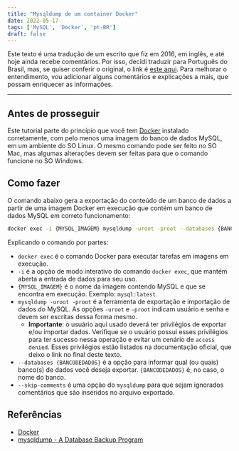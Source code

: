 ```yaml
---
title: "Mysqldump de um container Docker"
date: 2022-05-17
tags: ['MySQL', 'Docker', 'pt-BR']
draft: false
---
```


Este texto é uma tradução de um escrito que fiz em 2016, em inglês, e até hoje
ainda recebe comentários. Por isso, decidi traduzir para Português do Brasil,
mas, se quiser conferir o original, o link é [este
aqui](https://gist.github.com/devdrops/c59ee84504d128a7913a480b1191d66e). Para
melhorar o entendimento, vou adicionar alguns comentários e explicações a mais,
que possam enriquecer as informações.

<!--more-->

---

## Antes de prosseguir

Este tutorial parte do princípio que você tem [Docker](https://www.docker.com/)
instalado corretamente, com pelo menos uma imagem do banco de dados MySQL, em um
ambiente do SO Linux. O mesmo comando pode ser feito no SO Mac, mas algumas
alterações devem ser feitas para que o comando funcione no SO Windows.

## Como fazer

O comando abaixo gera a exportação do conteúdo de um banco de dados a partir de
uma imagem Docker em execução que contém um banco de dados MySQL em correto
funcionamento:

```bash
docker exec -i {MYSQL_IMAGEM} mysqldump -uroot -proot --databases {BANCODEDADOS} --skip-comments > {/CAMINHO/PARA/O/ARQUIVO/dump.sql}
```

Explicando o comando por partes:

- `docker exec` é o comando Docker para executar tarefas em imagens em execução.
- `-i` é a opção de modo interativo do comando `docker exec`, que mantém aberta
a entrada de dados para seu uso.
- `{MYSQL_IMAGEM}` é o nome da imagem contendo MySQL e que se encontra em
execução. Exemplo: `mysql:latest`.
- `mysqldump -uroot -proot` é a ferramenta de exportação e importação de dados
do MySQL. As opções `-uroot` e `-proot` indicam usuário e senha e devem ser
escritas dessa forma mesmo.
  - **Importante**: o usuário aqui usado deverá ter privilégios de exportar e/ou
  importar dados. Verifique se o usuário possui esses privilégios para ter
  sucesso nessa operação e evitar um cenário de `access denied`. Esses
  privilégios estão listados na documentação oficial, que deixo o link no final
  deste texto.
- `--databases {BANCODEDADOS}` é a opção para informar qual (ou quais) banco(s)
de dados você deseja exportar. `{BANCODEDADOS}` é, no caso, o nome do banco.
- `--skip-comments` é uma opção do `mysqldump` para que sejam ignorados
comentários que são inseridos no arquivo exportado.

## Referências

- [Docker](https://docker.com/)
- [mysqldump - A Database Backup
Program](https://dev.mysql.com/doc/refman/8.0/en/mysqldump.html)
